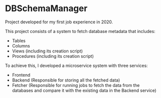# DBSchemaManager

Project developed for my first job experience in 2020. 

This project consists of a system to fetch database metadata that includes:
- Tables
- Columns
- Views (including its creation script)
- Procedures (including its creation script)

To achieve this, I developed a microservice system with three services:
- Frontend
- Backend (Responsible for storing all the fetched data)
- Fetcher (Responsible for running jobs to fetch the data from the databases and compare it with the existing data in the Backend service)
